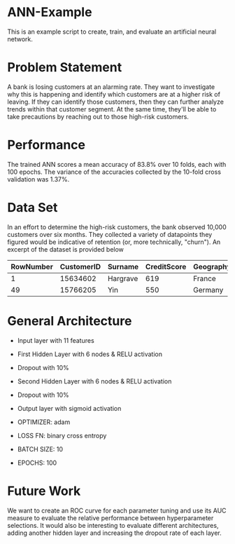 # ANN-Example
This is an example script to create, train, and evaluate an artificial neural network.

# Problem Statement
A bank is losing customers at an alarming rate. They want to investigate why this is happening and identify which
customers are at a higher risk of leaving. If they can identify those customers, then they can further analyze
trends within that customer segment. At the same time, they'll be able to take precautions by reaching out to those
high-risk customers.

# Performance
The trained ANN scores a mean accuracy of 83.8% over 10 folds, each with 100 epochs. The variance of the accuracies 
collected by the 10-fold cross validation was 1.37%.

# Data Set
In an effort to determine the high-risk customers, the bank observed 10,000 customers over six months. They collected
a variety of datapoints they figured would be indicative of retention (or, more technically, "churn"). An excerpt of 
the dataset is provided below

|RowNumber   	| CustomerID  	| Surname  	| CreditScore  	| Geography  	| Gender  	| Age  	| Tenure  	| Balance  	| NumOfProducts  	| HasCrCard  	| IsActiveMember  	| EstimatedSalary  	| Exited  	|
|---	        |---	          |---	      |---	          |---	        |---	      |---	  |---	      |---	      |---	            |---	        |---	              |---	              |---	      |
| 1   	      | 15634602  	  | Hargrave  | 619   	      | France    	| Female  	| 42   	| 2       	| 0       	| 1             	| 1          	| 1               	| 101348.88       	| 1  	      |
| 49   	      | 15766205  	  | Yin       | 550   	      | Germany    	| Male    	| 38   	| 2       	| 103391.38 | 1             	| 0          	| 1               	| 90878.13         	| 0  	      |

# General Architecture
- Input layer with 11 features
- First Hidden Layer with 6 nodes & RELU activation
- Dropout with 10%
- Second Hidden Layer with 6 nodes & RELU activation
- Dropout with 10%
- Output layer with sigmoid activation

- OPTIMIZER: adam
- LOSS FN: binary cross entropy
- BATCH SIZE: 10
- EPOCHS: 100

# Future Work
We want to create an ROC curve for each parameter tuning and use its AUC measure to evaluate the relative performance 
between hyperparameter selections. It would also be interesting to evaluate different architectures, adding another 
hidden layer and increasing the dropout rate of each layer.
